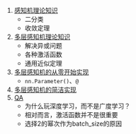 1. [感知机理论知识](1.感知机理论知识.ipynb)
    - 二分类
    - 收敛定理
2. [多层感知机理论知识](2.多层感知机理论知识.ipynb)
    - 解决异或问题
    - 各种激活函数
    - 通用近似定理
3. [多层感知机的从零开始实现](3.多层感知机的从零开始实现.ipynb)
    - `nn.Parameter()`、`@`
4. [多层感知机的简洁实现](4.多层感知机的简洁实现.ipynb)
5. [QA](QA.ipynb)
    - 为什么玩深度学习，而不是广度学习？
    - 相对而言，激活函数并不是很重要
    - 选择2的幂次作为batch_size的原因